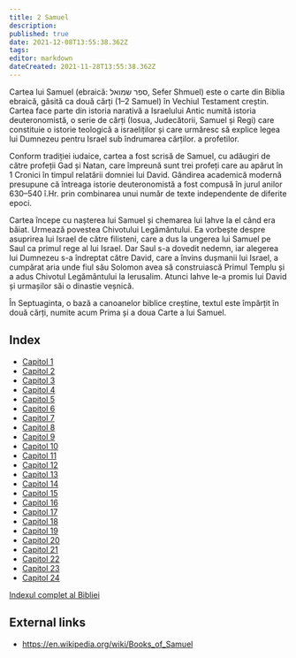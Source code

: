 ```yaml
---
title: 2 Samuel
description: 
published: true
date: 2021-12-08T13:55:38.362Z
tags: 
editor: markdown
dateCreated: 2021-11-28T13:55:38.362Z
---
```


Cartea lui Samuel (ebraică: ספר שמואל, Sefer Shmuel) este o carte din Biblia ebraică, găsită ca două cărți (1–2 Samuel) în Vechiul Testament creștin. Cartea face parte din istoria narativă a Israelului Antic numită istoria deuteronomistă, o serie de cărți (Iosua, Judecătorii, Samuel și Regi) care constituie o istorie teologică a israeliților și care urmăresc să explice legea lui Dumnezeu pentru Israel sub îndrumarea cărților. a profetilor.

Conform tradiției iudaice, cartea a fost scrisă de Samuel, cu adăugiri de către profeții Gad și Natan, care împreună sunt trei profeți care au apărut în 1 Cronici în timpul relatării domniei lui David. Gândirea academică modernă presupune că întreaga istorie deuteronomistă a fost compusă în jurul anilor 630–540 î.Hr. prin combinarea unui număr de texte independente de diferite epoci.

Cartea începe cu nașterea lui Samuel și chemarea lui Iahve la el când era băiat. Urmează povestea Chivotului Legământului. Ea vorbește despre asuprirea lui Israel de către filisteni, care a dus la ungerea lui Samuel pe Saul ca primul rege al lui Israel. Dar Saul s-a dovedit nedemn, iar alegerea lui Dumnezeu s-a îndreptat către David, care a învins dușmanii lui Israel, a cumpărat aria unde fiul său Solomon avea să construiască Primul Templu și a adus Chivotul Legământului la Ierusalim. Atunci Iahve le-a promis lui David și urmașilor săi o dinastie veșnică. 

În Septuaginta, o bază a canoanelor biblice creștine, textul este împărțit în două cărți, numite acum Prima și a doua Carte a lui Samuel.

## Index

- [Capitol 1](/ro/Bible/2_Samuel/1)
- [Capitol 2](/ro/Bible/2_Samuel/2)
- [Capitol 3](/ro/Bible/2_Samuel/3)
- [Capitol 4](/ro/Bible/2_Samuel/4)
- [Capitol 5](/ro/Bible/2_Samuel/5)
- [Capitol 6](/ro/Bible/2_Samuel/6)
- [Capitol 7](/ro/Bible/2_Samuel/7)
- [Capitol 8](/ro/Bible/2_Samuel/8)
- [Capitol 9](/ro/Bible/2_Samuel/9)
- [Capitol 10](/ro/Bible/2_Samuel/10)
- [Capitol 11](/ro/Bible/2_Samuel/11)
- [Capitol 12](/ro/Bible/2_Samuel/12)
- [Capitol 13](/ro/Bible/2_Samuel/13)
- [Capitol 14](/ro/Bible/2_Samuel/14)
- [Capitol 15](/ro/Bible/2_Samuel/15)
- [Capitol 16](/ro/Bible/2_Samuel/16)
- [Capitol 17](/ro/Bible/2_Samuel/17)
- [Capitol 18](/ro/Bible/2_Samuel/18)
- [Capitol 19](/ro/Bible/2_Samuel/19)
- [Capitol 20](/ro/Bible/2_Samuel/20)
- [Capitol 21](/ro/Bible/2_Samuel/21)
- [Capitol 22](/ro/Bible/2_Samuel/22)
- [Capitol 23](/ro/Bible/2_Samuel/23)
- [Capitol 24](/ro/Bible/2_Samuel/24)


[Indexul complet al Bibliei](/ro/index/bible)


## External links

- https://en.wikipedia.org/wiki/Books_of_Samuel
